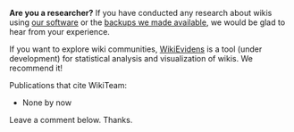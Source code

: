 **Are you a researcher?** If you have conducted any research about wikis using [our software](http://code.google.com/p/wikiteam/source/browse/) or the [backups we made available](AvailableBackups.md), we would be glad to hear from your experience.

If you want to explore wiki communities, [WikiEvidens](http://code.google.com/p/wikievidens/) is a tool (under development) for statistical analysis and visualization of wikis. We recommend it!

Publications that cite WikiTeam:
  * None by now

Leave a comment below. Thanks.